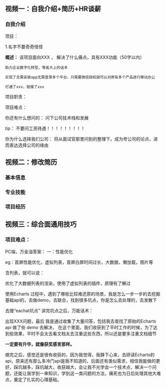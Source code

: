 ## 视频一：自我介绍+简历+HR谈薪

### 自我介绍


项目：

1.名字不要奇奇怪怪

**概述：**
    该项目面向XXX ， 解决了什么痛点，具有XXX功能（50字以内）

    助力企业数字化转型，等高大上的话术

    实现了无需安装app无需登录多个平台，只需要微信授权就可以对原有多个产品进行移动办公
    
    打通了xxx，链接了xxx

项目职责：

项目难点：

你还有什么想问的：
问下公司技术栈和发展

tip： 不要问工资待遇！！！！！！！！！

你为什么选择我们公司：
将从面试官那里问到的整理下，成为夸公司的论点，进而表达选择公司的缘由


## 视频二：修改简历

### 基本信息

### 专业技能

### 项目经历

## 视频三：综合面通用技巧

### 项目难点：

PC端，万金油答案：
一：性能优化

eg：首屏性能优化，虚拟列表，首屏白屏时间过长，大数据，懒加载，图片等

含列表，就可以说：

优化了大数据列表的渲染，使用了虚拟列表的插件，原理有了解过

使用Echarts 过程中，遇到了哪些比较难还原的场景，我是怎么一步一步的去挖掘基础api的，去做demo，去联合，找到很多坑点，你是怎么去处理的，去发散下

去搜“eachat坑点”  讲完坑点之后，万能话术：

出现XXX问题，最后 我是通过收集了大量问答，包括我去查找了原始的Echarts api  做了些 demo 去解决， 在这个里面，我们收获到了平时工作的时候，为了达到些效果，平时不会太去看文档太去注重这些东西，所以还是要多注重文档细节

**一定要有升华，就像获奖感言那样。**

做完之后，感觉还是很有收获的，因为我觉得，我静下心来，去研读Echarts的api，原来还有那么多冷门api是我不知道的，后面还有类似需求，相信我能做的更好，踩坑越多，踩坑越大，收获越大，会让我不光学会一个技术点，解决一个问题，还能让我学到一串知识，学到这一类问题的方法，痛死也为日后处理其他大难点，奠定了扎实的心理基础。